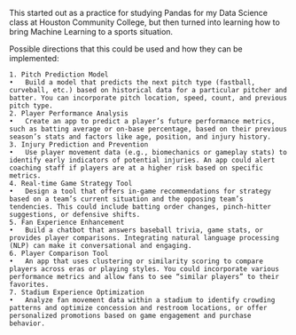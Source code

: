 This started out as a practice for studying Pandas for my Data Science class 
at Houston Community College, but then turned into learning how to bring Machine Learning 
to a sports situation. 

Possible directions that this could be used and how they can be implemented: 

	1. Pitch Prediction Model
	•	Build a model that predicts the next pitch type (fastball, curveball, etc.) based on historical data for a particular pitcher and batter. You can incorporate pitch location, speed, count, and previous pitch type.
	2. Player Performance Analysis
	•	Create an app to predict a player’s future performance metrics, such as batting average or on-base percentage, based on their previous season’s stats and factors like age, position, and injury history.
	3. Injury Prediction and Prevention
	•	Use player movement data (e.g., biomechanics or gameplay stats) to identify early indicators of potential injuries. An app could alert coaching staff if players are at a higher risk based on specific metrics.
	4. Real-time Game Strategy Tool
	•	Design a tool that offers in-game recommendations for strategy based on a team’s current situation and the opposing team’s tendencies. This could include batting order changes, pinch-hitter suggestions, or defensive shifts.
	5. Fan Experience Enhancement
	•	Build a chatbot that answers baseball trivia, game stats, or provides player comparisons. Integrating natural language processing (NLP) can make it conversational and engaging.
	6. Player Comparison Tool
	•	An app that uses clustering or similarity scoring to compare players across eras or playing styles. You could incorporate various performance metrics and allow fans to see “similar players” to their favorites.
	7. Stadium Experience Optimization
	•	Analyze fan movement data within a stadium to identify crowding patterns and optimize concession and restroom locations, or offer personalized promotions based on game engagement and purchase behavior.